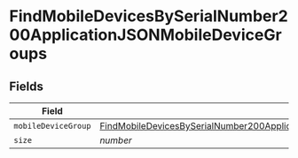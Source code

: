 # FindMobileDevicesBySerialNumber200ApplicationJSONMobileDeviceGroups


## Fields

| Field                                                                                                                                                                                                   | Type                                                                                                                                                                                                    | Required                                                                                                                                                                                                | Description                                                                                                                                                                                             | Example                                                                                                                                                                                                 |
| ------------------------------------------------------------------------------------------------------------------------------------------------------------------------------------------------------- | ------------------------------------------------------------------------------------------------------------------------------------------------------------------------------------------------------- | ------------------------------------------------------------------------------------------------------------------------------------------------------------------------------------------------------- | ------------------------------------------------------------------------------------------------------------------------------------------------------------------------------------------------------- | ------------------------------------------------------------------------------------------------------------------------------------------------------------------------------------------------------- |
| `mobileDeviceGroup`                                                                                                                                                                                     | [FindMobileDevicesBySerialNumber200ApplicationJSONMobileDeviceGroupsMobileDeviceGroup](../../models/operations/findmobiledevicesbyserialnumber200applicationjsonmobiledevicegroupsmobiledevicegroup.md) | :heavy_minus_sign:                                                                                                                                                                                      | N/A                                                                                                                                                                                                     |                                                                                                                                                                                                         |
| `size`                                                                                                                                                                                                  | *number*                                                                                                                                                                                                | :heavy_minus_sign:                                                                                                                                                                                      | N/A                                                                                                                                                                                                     | 1                                                                                                                                                                                                       |